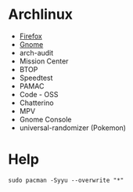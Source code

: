 # Archlinux

- [Firefox](/firefox.md)
- [Gnome](/gnome.md)
- arch-audit
- Mission Center
- BTOP
- Speedtest
- PAMAC
- Code - OSS
- Chatterino
- MPV
- Gnome Console
- universal-randomizer (Pokemon)

# Help

```sudo pacman -Syyu --overwrite "*"```
